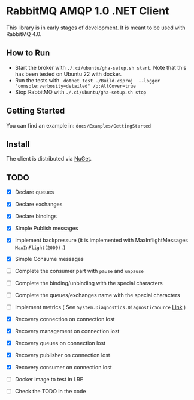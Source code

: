 # RabbitMQ AMQP 1.0 .NET Client

This library is in early stages of development. It is meant to be used with RabbitMQ 4.0.

## How to Run

- Start the broker with `./.ci/ubuntu/gha-setup.sh start`. Note that this has been tested on Ubuntu 22 with docker.
- Run the tests with ` dotnet test ./Build.csproj  --logger "console;verbosity=detailed" /p:AltCover=true`
- Stop RabbitMQ with `./.ci/ubuntu/gha-setup.sh stop`

## Getting Started

You can find an example in: `docs/Examples/GettingStarted`

## Install

The client is distributed via [NuGet](https://www.nuget.org/packages/RabbitMQ.AMQP.Client/).

## TODO

- [x] Declare queues
- [x] Declare exchanges
- [x] Declare bindings
- [x] Simple Publish messages
- [x] Implement backpressure (it is implemented with MaxInflightMessages `MaxInFlight(2000).`)
- [x] Simple Consume messages
- [ ] Complete the consumer part with `pause` and `unpause`
- [ ] Complete the binding/unbinding with the special characters
- [ ] Complete the queues/exchanges name with the special characters
- [ ] Implement metrics ( See `System.Diagnostics.DiagnosticSource` [Link](https://learn.microsoft.com/en-us/dotnet/core/diagnostics/metrics-instrumentation) )
- [x] Recovery connection on connection lost
- [x] Recovery management on connection lost
- [x] Recovery queues on connection lost
- [x] Recovery publisher on connection lost
- [x] Recovery consumer on connection lost
- [ ] Docker image to test in LRE 
- [ ] Check the TODO in the code

